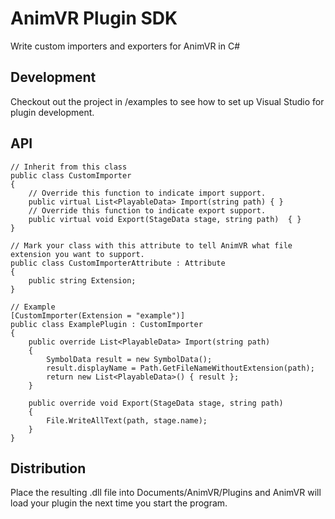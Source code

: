# AnimVR Plugin SDK
Write custom importers and exporters for AnimVR in C#

## Development
Checkout out the project in /examples to see how to set up Visual Studio for plugin development.

## API
```CSharp
// Inherit from this class
public class CustomImporter
{
    // Override this function to indicate import support.
    public virtual List<PlayableData> Import(string path) { }
    // Override this function to indicate export support.
    public virtual void Export(StageData stage, string path)  { }
}

// Mark your class with this attribute to tell AnimVR what file extension you want to support.
public class CustomImporterAttribute : Attribute
{
    public string Extension;
}

// Example
[CustomImporter(Extension = "example")]
public class ExamplePlugin : CustomImporter
{
    public override List<PlayableData> Import(string path)
    {
        SymbolData result = new SymbolData();
        result.displayName = Path.GetFileNameWithoutExtension(path);
        return new List<PlayableData>() { result };
    }
    
    public override void Export(StageData stage, string path)
    {
        File.WriteAllText(path, stage.name);
    }
}

```

## Distribution
Place the resulting .dll file into Documents/AnimVR/Plugins and AnimVR will load your plugin the next time you start the program.
